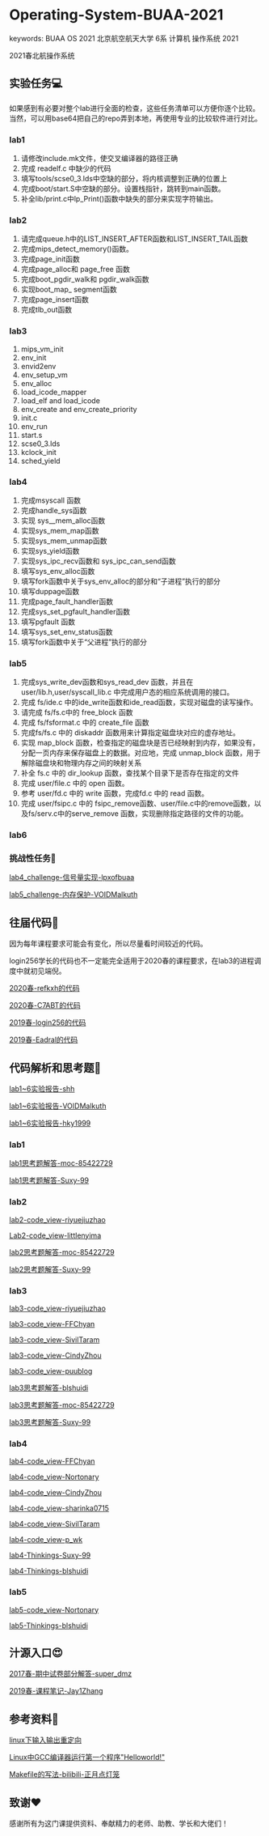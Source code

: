 # Operating-System-BUAA-2021

keywords: BUAA OS 2021 北京航空航天大学 6系 计算机 操作系统 2021

2021春北航操作系统

## 实验任务💻

如果感到有必要对整个lab进行全面的检查，这些任务清单可以方便你逐个比较。当然，可以用base64把自己的repo弄到本地，再使用专业的比较软件进行对比。

### lab1

1. 请修改include.mk文件，使交叉编译器的路径正确
2. 完成 readelf.c 中缺少的代码
3. 填写tools/scse0_3.lds中空缺的部分，将内核调整到正确的位置上
4. 完成boot/start.S中空缺的部分。设置栈指针，跳转到main函数。
5. 补全lib/print.c中lp_Print()函数中缺失的部分来实现字符输出。

### lab2

1. 请完成queue.h中的LIST_INSERT_AFTER函数和LIST_INSERT_TAIL函数
2. 完成mips_detect_memory()函数。
3. 完成page_init函数
4. 完成page_alloc和 page_free 函数
5. 完成boot_pgdir_walk和 pgdir_walk函数
6. 实现boot_map_ segment函数
7. 完成page_insert函数
8. 完成tlb_out函数

### lab3

1. mips_vm_init
2. env_init
3. envid2env
4. env_setup_vm
5. env_alloc
6. load_icode_mapper
7. load_elf and load_icode
8. env_create and env_create_priority
9. init.c
10. env_run
11. start.s
12. scse0_3.lds
13. kclock_init
14. sched_yield

### lab4

1. 完成msyscall 函数
2. 完成handle_sys函数
3. 实现 sys__mem_alloc函数
4. 实现sys_mem_map函数
5. 实现sys_mem_unmap函数
6. 实现sys_yield函数
7. 实现sys_ipc_recv函数和 sys_ipc_can_send函数
8. 填写sys_env_alloc函数
9. 填写fork函数中关于sys_env_alloc的部分和“子进程”执行的部分
10. 填写duppage函数
11. 完成page_fault_handler函数
12. 完成sys_set_pgfault_handler函数
13. 填写pgfault 函数
14. 填写sys_set_env_status函数
15. 填写fork函数中关于“父进程”执行的部分

### lab5

1. 完成sys_write_dev函数和sys_read_dev 函数，并且在 user/lib.h,user/syscall_lib.c 中完成用户态的相应系统调用的接口。
2. 完成 fs/ide.c 中的ide_write函数和ide_read函数，实现对磁盘的读写操作。
3. 请完成 fs/fs.c中的 free_block 函数
4. 完成 fs/fsformat.c 中的 create_file 函数
5. 完成fs/fs.c 中的 diskaddr 函数用来计算指定磁盘块对应的虚存地址。
6. 实现 map_block 函数，检查指定的磁盘块是否已经映射到内存，如果没有，分配一页内存来保存磁盘上的数据。对应地，完成 unmap_block 函数，用于解除磁盘块和物理内存之间的映射关系
7. 补全 fs.c 中的 dir_lookup 函数，查找某个目录下是否存在指定的文件
8. 完成 user/file.c 中的 open 函数。
9. 参考 user/fd.c 中的 write 函数，完成fd.c 中的 read 函数。
10. 完成 user/fsipc.c 中的 fsipc_remove函数、user/file.c中的remove函数，以及fs/serv.c中的serve_remove 函数，实现删除指定路径的文件的功能。

### lab6

### 挑战性任务💪

[lab4_challenge-信号量实现-lpxofbuaa](https://github.com/lpxofbuaa/BUAA_OS_2019/tree/lab4-challenge)

[lab5_challenge-内存保护-VOIDMalkuth](https://github.com/VOIDMalkuth/BUAA_OS_2019_Code/tree/master/Lab5-Challenge)

## 往届代码💩

因为每年课程要求可能会有变化，所以尽量看时间较近的代码。

login256学长的代码也不一定能完全适用于2020春的课程要求，在lab3的进程调度中就初见端倪。

[2020春-refkxh的代码](https://github.com/refkxh/BUAA_OS_2020Spring)

[2020春-C7ABT的代码](https://github.com/C7ABT/BUAA_OS_2020/tree/master)

[2019春-login256的代码](https://github.com/login256/BUAA-OS-2019)

[2019春-Eadral的代码](https://github.com/Eadral/BUAA_OS_2019)

## 代码解析和思考题🧠

[lab1~6实验报告-shh](https://github.com/shh2000/BUAA-OS-2019/tree/master/%E5%AE%9E%E9%AA%8C%E6%8A%A5%E5%91%8A)

[lab1~6实验报告-VOIDMalkuth](https://github.com/VOIDMalkuth/BUAA_OS_2019_Code/tree/master/%E5%AE%9E%E9%AA%8C%E6%8A%A5%E5%91%8A)

[lab1~6实验报告-hky1999](https://github.com/hky1999/BUAA_OS_Files/tree/master/%E5%AE%9E%E9%AA%8C%E6%8A%A5%E5%91%8A)

### lab1

[lab1思考题解答-moc-85422729](https://www.cnblogs.com/moc-85422729/p/xwc_os_lab1.html)

[lab1思考题解答-Suxy-99](https://www.cnblogs.com/Suxy-99/p/12592665.html)

### lab2

[lab2-code_view-riyuejiuzhao](https://blog.csdn.net/riyuejiuzhao/article/details/105198758)

[Lab2-code_view-littlenyima](https://www.cnblogs.com/littlenyima/p/12764653.html)

[lab2思考题解答-moc-85422729](https://www.cnblogs.com/moc-85422729/p/xwc_os_lab2.html)

[lab2思考题解答-Suxy-99](https://www.cnblogs.com/Suxy-99/p/12716863.html)

### lab3

[lab3-code_view-riyuejiuzhao](https://blog.csdn.net/riyuejiuzhao/article/details/105550324?)

[lab3-code_view-FFChyan](https://blog.csdn.net/qq_36740940/article/details/89198569)

[lab3-code_view-SivilTaram](https://www.cnblogs.com/SivilTaram/p/oslab3.html)

[lab3-code_view-CindyZhou](https://www.cnblogs.com/CindyZhou/p/12852837.html)

[lab3-code_view-puublog](https://www.cnblogs.com/puublog/p/10707188.html)

[lab3思考题解答-blshuidi](https://www.cnblogs.com/blshuidi/p/13563390.html)

[lab3思考题解答-moc-85422729](https://www.cnblogs.com/moc-85422729/p/xwc_os_lab3.html)

[lab3思考题解答-Suxy-99](https://www.cnblogs.com/Suxy-99/p/12969157.html)

### lab4

[lab4-code_view-FFChyan](https://blog.csdn.net/qq_36740940/article/details/89523911)

[lab4-code_view-Nortonary](https://www.cnblogs.com/Nortonary/p/14752529.html)

[lab4-code_view-CindyZhou](https://www.cnblogs.com/CindyZhou/p/12858468.html)

[lab4-code_view-sharinka0715](https://www.cnblogs.com/sharinka0715/p/10776860.html)

[lab4-code_view-SivilTaram](https://www.cnblogs.com/SivilTaram/p/os_lab4.html)

[lab4-code_view-p_wk](https://www.cnblogs.com/p-wk/p/13183479.html)

[lab4-Thinkings-Suxy-99](https://www.cnblogs.com/Suxy-99/p/12969200.html)

[lab4-Thinkings-blshuidi](https://www.cnblogs.com/blshuidi/p/13563405.html)

### lab5

[lab5-code_view-Nortonary](https://www.cnblogs.com/Nortonary/p/14787974.html)

[lab5-Thinkings-blshuidi](https://www.cnblogs.com/blshuidi/p/13563416.html)

## 汁源入口😍

[2017春-期中试卷部分解答-super_dmz](https://blog.csdn.net/super_dmz/article/details/91351313)

[2019春-课程笔记-Jay1Zhang](https://jay1zhang.github.io/categories/BUAA/Operating-System/)

## 参考资料📕

[linux下输入输出重定向](https://blog.csdn.net/hongkangwl/article/details/21000703)

[Linux中GCC编译器运行第一个程序"Helloworld!"](https://blog.csdn.net/wangdd_199326/article/details/77842798)

[Makefile的写法-bilibili-正月点灯笼](https://www.bilibili.com/video/BV1Mx411m7fm)

## 致谢❤️

感谢所有为这门课提供资料、奉献精力的老师、助教、学长和大佬们！

